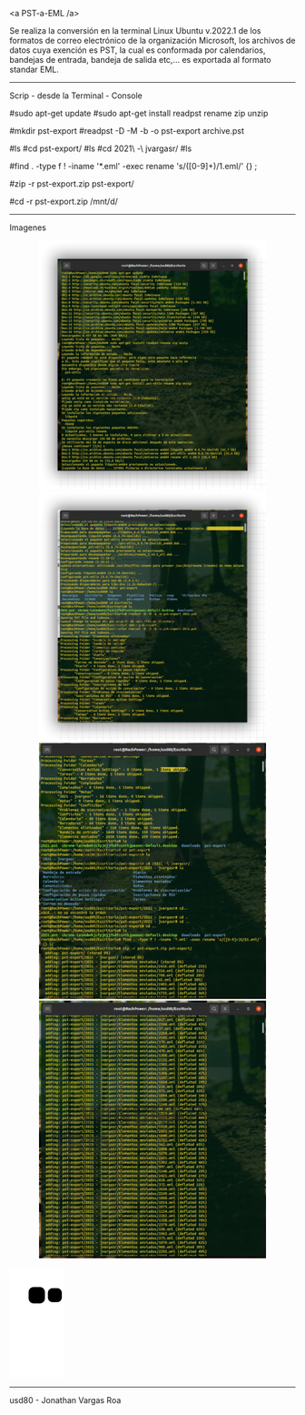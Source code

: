  <a PST-a-EML /a>


Se realiza la conversión en la terminal Linux Ubuntu v.2022.1 de los formatos de correo electrónico de la organización Microsoft, los archivos de datos cuya exención es PST, la cual es conformada por calendarios, bandejas de entrada, bandeja de salida etc,... es exportada al formato standar EML.

----

Scrip - desde la Terminal - Console

#sudo apt-get update
#sudo apt-get install readpst rename zip unzip

#mkdir pst-export
#readpst -D -M -b -o pst-export archive.pst

#ls
#cd pst-export/
#ls
#cd 2021\ -\ jvargasr/
#ls


#find . -type f ! -iname '*.eml' -exec rename 's/([0-9]+)$/$1.eml/' {} \;

#zip -r pst-export.zip pst-export/

#cd -r pst-export.zip /mnt/d/

----
Imagenes
 
<p align="center">
<img src= '1.bmp' width='400'/>
  <img src= '2.bmp' width='400'/>
  <img src= '3.bmp' width='400'/>
  <img src= '4.bmp' width='400'/>
</p align="center"


----
  
  ![Snake animation](https://github.com/JonathanVargasRoa/JonathanVargasRoa/blob/output/github-contribution-grid-snake.svg)
  
----
  
usd80 - Jonathan Vargas Roa
